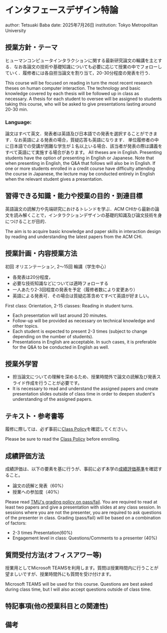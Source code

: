 # インタフェースデザイン特論
author: Tetsuaki Baba
date: 2025年7月26日
institution: Tokyo Metropolitan University

## 授業方針・テーマ

ヒューマンコンピュータインタラクションに関する最新研究論文の輪講を主とする．なお各論文の技術や基礎知識についても必要に応じて授業の中でフォローしていく．履修者には各自担当論文を割り当て，20-30分程度の発表を行う．

This course will be focused on reading in turn the most recent research theses on human computer interaction. The technology and basic knowledge covered by each thesis will be followed up in class as necessary. A thesis for each student to oversee will be assigned to students taking this course, who will be asked to give presentations lasting around 20-30 min.

### Language:
論文はすべて英文．発表者は英語及び日本語での発表を選択することができます．なお英語による発表の場合，質疑応答も英語になります．
単位履修者の中に日本語での受講が困難な学生が１名以上いる場合、該当者が発表の際は講義をすべて英語にて実施する場合があります。
All theses are in English. Presenting students have the option of presenting in English or Japanese. Note that when presenting in English, the Q&A that follows will also be in English.
If one or more students enrolled in a credit course have difficulty attending the course in Japanese, the lecture may be conducted entirely in English when the relevant student gives a presentation.


## 習得できる知識・能力や授業の目的・到達目標
英語論文の読解力や先端研究におけるトレンドを学ぶ．ACM CHIから最新の論文を読み解くことで，インタラクションデザインの基礎的知識及び論文技術を身につけることが目的．

The aim is to acquire basic knowledge and paper skills in interaction design by reading and understanding the latest papers from the ACM CHI.


## 授業計画・内容授業方法 
初回 オリエンテーション, 2〜15回 輪講（学生中心）
* 各発表は20分程度，
* 必要な技術知識などについては適時フォローする
* 一人あたり2-3回程度の発表を予定（履修者数により変更あり）
* 英語による発表可．その場合は質疑応答含めてすべて英語が好ましい。

First class: Orientation, 2-15 classes: Reading in student turns.

* Each presentation will last around 20 minutes.
* Follow-up will be provided as necessary on technical knowledge and other topics.
* Each student is expected to present 2-3 times (subject to change depending on the number of students).
* Presentations in English are acceptable. In such cases, it is preferable for the Q&A to be conducted in English as well.


## 授業外学習
* 担当論文についての理解を深めるため、授業時間外で論文の読解及び発表スライド作成を行うことが必要です。
* It is necessary to read and understand the assigned papers and create presentation slides outside of class time in order to deepen student's understanding of the assigned papers.

## テキスト・参考書等
履修に際しては、必ず事前に<a href="https://tetsuakibaba.jp/ws/doku.php?id=lecture:%E3%82%A4%E3%83%B3%E3%82%BF%E3%83%95%E3%82%A7%E3%83%BC%E3%82%B9%E3%83%87%E3%82%B6%E3%82%A4%E3%83%B3%E7%89%B9%E8%AB%96:readme">Class Policy</a>を確認してください。


Please be sure to read the <a href="https://tetsuakibaba.jp/ws/doku.php?id=lecture:%E3%82%A4%E3%83%B3%E3%82%BF%E3%83%95%E3%82%A7%E3%83%BC%E3%82%B9%E3%83%87%E3%82%B6%E3%82%A4%E3%83%B3%E7%89%B9%E8%AB%96:readme">Class Policy</a> before enrolling.

## 成績評価方法
成績評価は、以下の要素を基に行うが、事前に必ず本学の<a href="https://www.tmu.ac.jp/extra/download.html?d=assets/files/download/academics/daigakuinhyoukakijun_se.pdf">成績評価基準</a>を確認すること。
* 論文の読解と発表（60%）
* 授業への参加度（40%）


Please read <a href="https://www.tmu.ac.jp/extra/download.html?d=assets/files/download/academics/daigakuinhyoukakijun_se.pdf">TMU's grading policy on pass/fail</a>.
You are required to read at least two papers and give a presentation with slides at any class session.
In sessions where you are not the presenter, you are required to ask questions of the presenter in class.
Grading (pass/fail) will be based on a combination of factors:
* 2-3 times Presentation(60%)
* Engagement level in class: Questions/Comments to a presenter (40%)


## 質問受付方法(オフィスアワー等)
授業用としてMicrosoft TEAMSを利用します。質問は授業時間内に行うことが望ましいですが、授業時間外にも質問を受け付けます。

Microsoft TEAMS will be used for this course. Questions are best asked during class time, but I will also accept questions outside of class time.

## 特記事項(他の授業科目との関連性)

## 備考